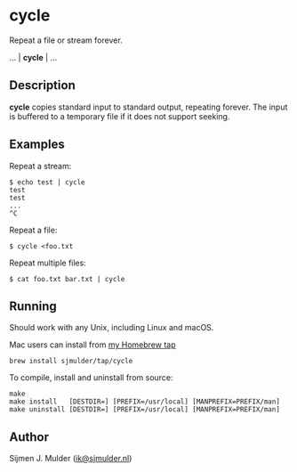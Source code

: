 cycle
=====
Repeat a file or stream forever.

... | **cycle** | ...


Description
-----------
**cycle** copies standard input to standard output, repeating forever. The
input is buffered to a temporary file if it does not support seeking.


Examples
--------
Repeat a stream:

    $ echo test | cycle
    test
    test
    ...
    ^C

Repeat a file:

    $ cycle <foo.txt

Repeat multiple files:

    $ cat foo.txt bar.txt | cycle

Running
-------
Should work with any Unix, including Linux and macOS.

Mac users can install from
[my Homebrew tap](https://github.com/sjmulder/homebrew-tap)

    brew install sjmulder/tap/cycle

To compile, install and uninstall from source:

    make
    make install   [DESTDIR=] [PREFIX=/usr/local] [MANPREFIX=PREFIX/man]
    make uninstall [DESTDIR=] [PREFIX=/usr/local] [MANPREFIX=PREFIX/man]

Author
------
Sijmen J. Mulder (<ik@sjmulder.nl>)
